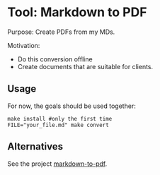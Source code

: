 # Tool: Markdown to PDF

Purpose: Create PDFs from my MDs.

Motivation: 

  * Do this conversion offline
  * Create documents that are suitable for clients.

## Usage

For now, the goals should be used together:

```
make install #only the first time
FILE="your_file.md" make convert
```

## Alternatives

See the project [markdown-to-pdf](https://github.com/alvarogarcia7/markdown-to-pdf).

